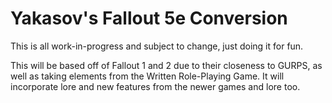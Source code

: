 # Yakasov's Fallout 5e Conversion

This is all work-in-progress and subject to change, just doing it for fun.

This will be based off of Fallout 1 and 2 due to their closeness to GURPS, as well as taking elements from the Written Role-Playing Game. It will incorporate lore and new features from the newer games and lore too.
